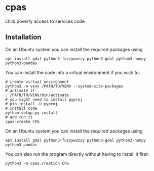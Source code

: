 cpas
====
child poverty access to services code

Installation
------------
On an Ubuntu system you can install the required packages using
```
apt install gdal python3-fuzzywuzzy python3-gdal python3-numpy python3-pandas
```

You can install the code into a virtual environment if you wish to:
```
# create virtual environment
python3 -m venv /PATH/TO/VENV --system-site-packages
# activate it
. /PATH/TO/VENV/bin/activate
# you might need to install pyproj
# pip install -U pyproj
# install code
python setup.py install
# and run it
cpas-create CFG
```
On an Ubuntu system you can install the required packages using
```
apt install gdal python3-fuzzywuzzy python3-gdal python3-numpy python3-pandas
```

You can also run the program directly without having to install it first:
```
python3 -m cpas.creation CFG
```
